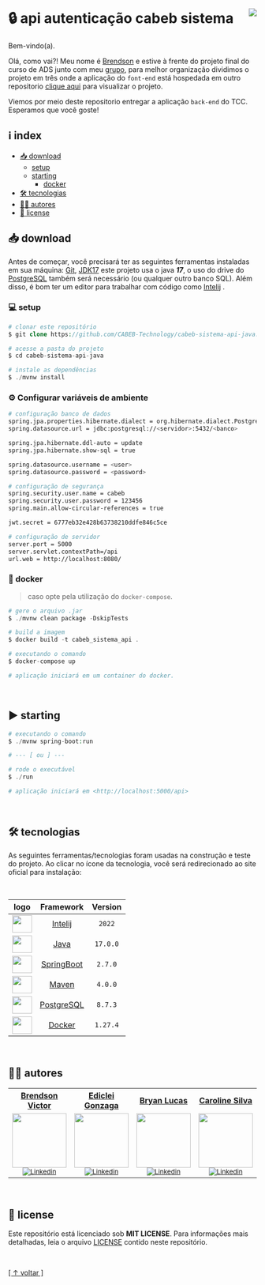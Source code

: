 # 🔒 api autenticação cabeb sistema [<img align="right" src="https://img.shields.io/badge/release-v0.0.1-green">](https://github.com/CABEB-Technology/cabeb-sistema-api-java/releases)

Bem-vindo(a).

Olá, como vai?! Meu nome é [Brendson](https://github.com/br3nds0n) e estive à  frente do projeto final do curso de ADS junto com meu [grupo](#-autores), para melhor organização dividimos o projeto em três onde a aplicação do `font-end` está hospedada em outro repositorio [clique aqui](https://github.com/CABEB-Technology/cabeb-sistema-web-vue) para visualizar o projeto.

Viemos por meio deste repositorio entregar a aplicação `back-end` do TCC. Esperamos que você goste!

## ℹ index

-   [📥 download](#-download)
    -   [setup](#-setup)
    -   [starting](#-starting)
        * [docker](#-docker)
-   [🛠 tecnologias](#-tecnologias)
-   [✍🏼 autores](#-autores)
-   [📝 license](#-license)

## 📥 download

Antes de começar, você precisará ter as seguintes ferramentas instaladas em sua máquina:
[Git](https://git-scm.com), [JDK17](https://www.oracle.com/java/technologies/javase/jdk17-archive-downloads.html) este projeto usa o java **_17_**, o uso do drive do [PostgreSQL](https://www.postgresql.org/download/) também será necessário (ou qualquer outro banco SQL). Além disso, é bom ter um editor para trabalhar com código como [Intelij](https://www.jetbrains.com/idea/)  .

### 💻 setup

```php
# clonar este repositório
$ git clone https://github.com/CABEB-Technology/cabeb-sistema-api-java.git

# acesse a pasta do projeto
$ cd cabeb-sistema-api-java

# instale as dependências
$ ./mvnw install
```

### ⚙ Configurar variáveis de ambiente

```bash
# configuração banco de dados
spring.jpa.properties.hibernate.dialect = org.hibernate.dialect.PostgreSQLDialect
spring.datasource.url = jdbc:postgresql://<servidor>:5432/<banco>

spring.jpa.hibernate.ddl-auto = update
spring.jpa.hibernate.show-sql = true

spring.datasource.username = <user>
spring.datasource.password = <password>

# configuração de segurança
spring.security.user.name = cabeb
spring.security.user.password = 123456
spring.main.allow-circular-references = true

jwt.secret = 6777eb32e428b63738210ddfe846c5ce

# configuração de servidor
server.port = 5000
server.servlet.contextPath=/api
url.web = http://localhost:8080/
```

### 🐳 docker
> caso opte pela utilização do `docker-compose`.
```php
# gere o arquivo .jar
$ ./mvnw clean package -DskipTests

# build a imagem
$ docker build -t cabeb_sistema_api .

# executando o comando
$ docker-compose up

# aplicação iniciará em um container do docker.
```
<br>

## ▶ starting

```php
# executando o comando
$ ./mvnw spring-boot:run

# --- [ ou ] ---

# rode o executável
$ ./run

# aplicação iniciará em <http://localhost:5000/api>
```

<br>

## 🛠 tecnologias

As seguintes ferramentas/tecnologias foram usadas na construção e teste do projeto. Ao clicar no ícone da tecnologia, você será redirecionado ao site oficial para instalação:

<br>

|                                   logo                                     |                       Framework                       | Version  |
| :------------------------------------------------------------------------: |:-----------------------------------------------------:|:--------:|
| <img height="35" width="40" src="https://skillicons.dev/icons?i=idea">     |     [Intelij](https://www.jetbrains.com/idea/)        |  `2022`  |
| <img height="35" width="40" src="https://skillicons.dev/icons?i=java">     |          [Java](https://www.java.com/pt-BR/)          | `17.0.0` |
| <img height="35" width="40" src="https://skillicons.dev/icons?i=spring">   |        [SpringBoot](https://start.spring.io/)         | `2.7.0`  |
| <img height="35" width="40" src="https://skillicons.dev/icons?i=maven">    |           [Maven](https://maven.apache.org)           | `4.0.0`  |
| <img height="35" width="40" src="https://skillicons.dev/icons?i=postgres"> |  [PostgreSQL](https://www.postgresql.org/download/)   | `8.7.3`  |
| <img height="35" width="40" src="https://skillicons.dev/icons?i=docker">   |           [Docker](https://www.docker.com/)           | `1.27.4` |

<br>

## ✍🏼 autores

<table>
  <tr>
   <tr align=center>
        <th><a href="https://github.com/br3nds0n"><strong> Brendson Victor </strong><a></th>
        <th><a href="https://github.com/G0nz4g4n"><strong> Ediclei Gonzaga </strong><a></th>
        <th><a href="https://github.com/BryanLucasCabral"><strong> Bryan Lucas </strong><a></th>
        <th><a href="https://github.com/Caroll8silva"><strong> Caroline Silva </strong><a></th>
        <th><a href="https://github.com/AdryanNeves"><strong> Adryan Daniel</strong><a></th>
  </tr>
    <td align="center">
      <a href="https://github.com/br3nds0n">
        <img src="https://user-images.githubusercontent.com/82064724/185726784-e8d151e8-29d6-4475-ba50-ca23f9429650.png" width="110"/></a><br>
        <sub>
            <a href="https://www.linkedin.com/in/brendson/" target="_blank" rel="noreferrer" rel="noopener">
              <img src="https://img.shields.io/badge/LinkedIn-0077B5?style=for-the-badge&logo=linkedin&logoColor=white" alt="Linkedin"/>
            </a></br>
          </div>
        </sub>
    </td>
      <td align="center">
      <a href="https://github.com/G0nz4g4">
        <img src="https://avatars.githubusercontent.com/u/92478744?v=4" width="110"/></a><br>
        <sub>
            <a href="https://www.linkedin.com/in/ediclei-gonzaga/" target="_blank" rel="noreferrer" rel="noopener">
              <img src="https://img.shields.io/badge/LinkedIn-0077B5?style=for-the-badge&logo=linkedin&logoColor=white" alt="Linkedin"/>
            </a></br>
          </div>
        </sub>
    </td>
     <td align="center">
      <a href="https://github.com/BryanLucasCabral">
        <img src="https://avatars.githubusercontent.com/u/89997058?v=4" width="110"/></a><br>
        <sub>
            <a href="https://www.linkedin.com/in/bryan-nascimento-b37757209/" target="_blank" rel="noreferrer" rel="noopener">
              <img src="https://img.shields.io/badge/LinkedIn-0077B5?style=for-the-badge&logo=linkedin&logoColor=white" alt="Linkedin"/>
            </a></br>
          </div>
        </sub>
    </td>
      <td align="center">
      <a href="https://github.com/Caroll8silva">
        <img src="https://media-exp1.licdn.com/dms/image/C4E03AQHiBlxVSFmACQ/profile-displayphoto-shrink_800_800/0/1654480060896?e=1669852800&v=beta&t=KvZts2zXewTmigdwtGLmYrvUPUXTTwDGXfeZgFEJm8E" width="110"/></a><br>
        <sub>
            <a href="https://www.linkedin.com/in/carolinnesilva/" target="_blank" rel="noreferrer" rel="noopener">
              <img src="https://img.shields.io/badge/LinkedIn-0077B5?style=for-the-badge&logo=linkedin&logoColor=white" alt="Linkedin"/>
            </a></br>
          </div>
        </sub>
    </td>
    <td align="center">
      <a href="https://github.com/AdryanNeves">
        <img src="https://media-exp1.licdn.com/dms/image/C4D03AQFImzxAjnaWMg/profile-displayphoto-shrink_800_800/0/1658975694238?e=1669852800&v=beta&t=qw1RlcAmUI3SEOAVO9qvBBEE2xxbXlURpFkXec5v8B8" width="110"/></a><br>
        <sub>
            <a href="https://www.linkedin.com/in/adryan-daniel-0b11461aa/" target="_blank" rel="noreferrer" rel="noopener">
              <img src="https://img.shields.io/badge/LinkedIn-0077B5?style=for-the-badge&logo=linkedin&logoColor=white" alt="Linkedin"/>
            </a></br>
          </div>
        </sub>
    </td>
  </tr>
</table>

<br>

## 📝 license

Este repositório está licenciado sob **MIT LICENSE**. Para informações mais detalhadas, leia o arquivo [LICENSE](./LICENSE) contido neste repositório.

<br> 

[[ ↑ voltar ]](#-api-autenticação-cabeb-sistema-)
